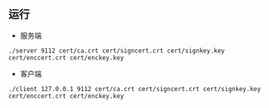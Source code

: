 <!--
 * @Author: lw liuwei@flksec.com
 * @Date: 2023-08-06 21:50:58
 * @LastEditors: lw liuwei@flksec.com
 * @LastEditTime: 2023-08-18 15:37:34
 * @FilePath: \SSL-TEST\README.md
 * @Description: 这是默认设置,请设置`customMade`, 打开koroFileHeader查看配置 进行设置: https://github.com/OBKoro1/koro1FileHeader/wiki/%E9%85%8D%E7%BD%AE
-->
## 运行

- 服务端
```shell
./server 9112 cert/ca.crt cert/signcert.crt cert/signkey.key cert/enccert.crt cert/enckey.key
```

- 客户端
```shell
./client 127.0.0.1 9112 cert/ca.crt cert/signcert.crt cert/signkey.key cert/enccert.crt cert/enckey.key
```
